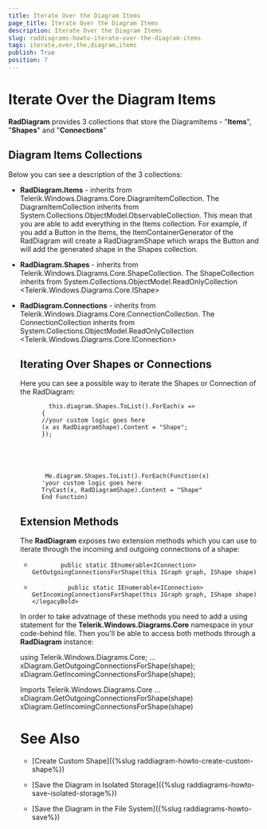 ```yaml
---
title: Iterate Over the Diagram Items
page_title: Iterate Over the Diagram Items
description: Iterate Over the Diagram Items
slug: raddiagrams-howto-iterate-over-the-diagram-items
tags: iterate,over,the,diagram,items
publish: True
position: 7
---
```


# Iterate Over the Diagram Items



__RadDiagram__ provides 3 collections that store the DiagramItems - "__Items__", "__Shapes__" and "__Connections__"
	  

## Diagram Items Collections

Below you can see a description of the 3 collections:

* __RadDiagram.Items__ - inherits from Telerik.Windows.Diagrams.Core.DiagramItemCollection. The DiagramItemCollection
			  inherits from System.Collections.ObjectModel.ObservableCollection<object>. This mean that you are able to add everything in the Items collection. For example, if you add a Button in the Items, the ItemContainerGenerator of the RadDiagram will create a RadDiagramShape which wraps the Button and will add the generated shape in the Shapes collection.
			

* __RadDiagram.Shapes__ - inherits from Telerik.Windows.Diagrams.Core.ShapeCollection. The ShapeCollection inherits from System.Collections.ObjectModel.ReadOnlyCollection <Telerik.Windows.Diagrams.Core.IShape>
			

* __RadDiagram.Connections__ - inherits from Telerik.Windows.Diagrams.Core.ConnectionCollection. The ConnectionCollection inherits from System.Collections.ObjectModel.ReadOnlyCollection <Telerik.Windows.Diagrams.Core.IConnection>
			

## Iterating Over Shapes or Connections

Here you can see a possible way to iterate the Shapes or Connection of the RadDiagram:

	
		    this.diagram.Shapes.ToList().ForEach(x =>
		  {
		  //your custom logic goes here
		  (x as RadDiagramShape).Content = "Shape";
		  });
		  



	
		   Me.diagram.Shapes.ToList().ForEach(Function(x)
		  'your custom logic goes here
		  TryCast(x, RadDiagramShape).Content = "Shape"
		  End Function)
		  



## Extension Methods

The __RadDiagram__ exposes two extension methods which you can use to iterate through the incoming and outgoing connections of a shape:
		

* 
			  public static IEnumerable<IConnection> GetOutgoingConnectionsForShape(this IGraph graph, IShape shape)
			  

* 
				public static IEnumerable<IConnection> GetIncomingConnectionsForShape(this IGraph graph, IShape shape)</legacyBold>
				

In order to take advatnage of these methods you need to add a using statement for the __Telerik.Windows.Diagrams.Core__ namespace in your code-behind file. Then you'll be able to access both methods through a __RadDiagram__ instance:
		

	
using Telerik.Windows.Diagrams.Core;
...
xDiagram.GetOutgoingConnectionsForShape(shape);
xDiagram.GetIncomingConnectionsForShape(shape);
		  



	
Imports Telerik.Windows.Diagrams.Core
...
xDiagram.GetOutgoingConnectionsForShape(shape)
xDiagram.GetIncomingConnectionsForShape(shape)		  
		  



# See Also

 * [Create Custom Shape]({%slug raddiagram-howto-create-custom-shape%})

 * [Save the Diagram in Isolated Storage]({%slug raddiagrams-howto-save-isolated-storage%})

 * [Save the Diagram in the File System]({%slug raddiagrams-howto-save%})
